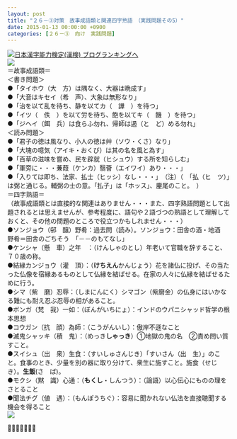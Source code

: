 ```yaml
---
layout: post
title: "２６－③対策　故事成語類と関連四字熟語　（実践問題その5）"
date: 2015-01-13 00:00:00 +0900
categories: [２６－③　向け　実践問題]
---
```


[![](/syuusyuu9701/assets/images/２６－③対策-故事成語類と関連四字熟語-（実践問題その5）-br_c_3028_1.gif)](http://blog.with2.net/link.php?1659096:3028 "日本漢字能力検定(漢検) ブログランキングへ")[日本漢字能力検定(漢検) ブログランキングへ](http://blog.with2.net/link.php?1659096:3028)　  
![](/syuusyuu9701/assets/images/２６－③対策-故事成語類と関連四字熟語-（実践問題その5）-859889cb664f44bfbfb586e94081b0ee.png)  
＝故事成語類＝  
＜書き問題＞  
●「タイホウ（大　方）は隅なく、大器は晩成す」  
●「大音はキセイ（希　声）、大象は無形なり」  
●「治を以て乱を待ち、静を以てカ（　譁　）を待つ」  
●「イツ（　佚　）を以て労を待ち、飽を以てキ（　饑　）を待つ」  
●「ジヘイ（餌　兵）は食らふ勿れ、帰師は遏（と　ど）める勿れ」  
＜読み問題＞  
●「君子の徳は風なり、小人の徳は艸（ソウ・くさ）なり」  
●「大塊の噫気（アイキ・おくび）は其の名を風と為す」  
●「百草の滋味を嘗め、民を辟就（ヒシュウ）する所を知らしむ」  
●「軍旁に・・・蒹葭（ケンカ）翳薈（エイワイ）あり・・・」  
●「入りては即ち、法家、払士（ヒッシ）なし・・・」　（注）（　「払（ヒ　ツ）」は弼と通じる。輔弼の士の意。「払子」は「ホッス」、麈尾のこと。　）  
＝四字熟語＝  
（故事成語類とは直接的な関連はありません・・・また、四字熟語問題として出題されるとは思えませんが、参考程度に、語句や２語づつの熟語として理解しておくと、その他の問題のところで役立つかもしれません・・・）  
●ソンジョウ（邨　醸）野肴：過去問（読み）。ソンジョウ：田舎の酒・地酒　 野肴＝田舎のごちそう　「－－のもてなし」  
●ケンシャ（懸　車）之年　：（けんしゃのとし）年老いて官職を辞すること、７０歳の称。  
●結縁カンジョウ（灌　頂）：（**けちえん**かんじょう）花を諸仏に投げ、その当たった仏像を宿縁あるものとして仏縁を結ばせる。在家の人々に仏縁を結ばせるために行う。  
●シマ（紫　磨）忍辱：（しまにんにく）シマゴン（紫磨金）の仏身にはいかなる難にも耐え忍ぶ忍辱の相があること。  
●ボンガ（梵　我）一如：（ぼんがいちにょ）：インドのウパニシャッド哲学の根本思想  
●コウガン（抗　顔）為師：（こうがんいし）：傲岸不遜なこと  
●滅鬼シャッキ（積　鬼）：（めっき**しゃっき**）①地獄の鬼の名　②責め問い質すこと。  
●スイシュ（出　衆）生食：（すいしゅさんじき）「すいさん（出　生）」のこと。食事のとき、少量を別の器に取り分けて、衆生に施すこと。施食（せじき）。**生飯**(さ　ば)。  
●モクシ（黙　識）心通：（**もくし**・しんつう）：（論語）以心伝心にものの理をさとること  
●聞法チグ（値　遇）：（もんぽうちぐ）：容易に聞かれない仏法を直接聴聞する機会を得ること  
![](/syuusyuu9701/assets/images/２６－③対策-故事成語類と関連四字熟語-（実践問題その5）-832e2aed6dedabb22881980bfc4c5a53.png)  
  
👋👋👋🐑👋👋👋  
  
